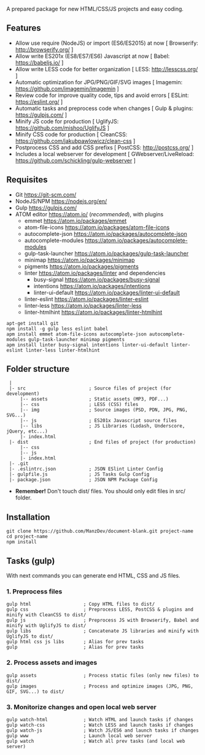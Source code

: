 A prepared package for new HTML/CSS/JS projects and easy coding.

## Features

- Allow use require (NodeJS) or import (ES6/ES2015) at now [ Browserify: http://browserify.org/ ]
- Allow write ES201x (ES8/ES7/ES6) Javascript at now [ Babel: https://babeljs.io/ ]
- Allow write LESS code for better organization [ LESS: http://lesscss.org/ ]
- Automatic optimization for JPG/PNG/GIF/SVG images [ Imagemin: https://github.com/imagemin/imagemin ]
- Review code for improve quality code, tips and avoid errors [ ESLint: https://eslint.org/ ]
- Automatic tasks and preprocess code when changes [ Gulp & plugins: https://gulpjs.com/ ]
- Minify JS code for production [ UglifyJS: https://github.com/mishoo/UglifyJS ]
- Minify CSS code for production [ CleanCSS: https://github.com/jakubpawlowicz/clean-css ]
- Postprocess CSS and add CSS prefixs [ PostCSS: http://postcss.org/ ]
- Includes a local webserver for development [ GWebserver/LiveReload: https://github.com/schickling/gulp-webserver ]

## Requisites

- Git https://git-scm.com/
- NodeJS/NPM https://nodejs.org/en/
- Gulp https://gulpjs.com/
- ATOM editor https://atom.io/ (*recommended*), with plugins
  - emmet https://atom.io/packages/emmet
  - atom-file-icons https://atom.io/packages/atom-file-icons
  - autocomplete-json https://atom.io/packages/autocomplete-json
  - autocomplete-modules https://atom.io/packages/autocomplete-modules
  - gulp-task-launcher https://atom.io/packages/gulp-task-launcher
  - minimap https://atom.io/packages/minimap
  - pigments https://atom.io/packages/pigments  
  - linter https://atom.io/packages/linter and dependencies
    - busy-signal https://atom.io/packages/busy-signal
    - intentions https://atom.io/packages/intentions
    - linter-ui-default https://atom.io/packages/linter-ui-default
  - linter-eslint https://atom.io/packages/linter-eslint
  - linter-less https://atom.io/packages/linter-less
  - linter-htmlhint https://atom.io/packages/linter-htmlhint

```
apt-get install git
npm install -g gulp less eslint babel
apm install emmet atom-file-icons autocomplete-json autocomplete-modules gulp-task-launcher minimap pigments
apm install linter busy-signal intentions linter-ui-default linter-eslint linter-less linter-htmlhint
```

## Folder structure

```
 |
 |- src                       ; Source files of project (for development)
     |-- assets               ; Static assets (MP3, PDF...)
     |-- css                  ; LESS (CSS) files
     |-- img                  ; Source images (PSD, PDN, JPG, PNG, SVG...)
     |-- js                   ; ES201x Javascript source files
     |-- libs                 ; JS Libraries (Lodash, Underscore, jQuery, etc...)
     |- index.html
 |- dist                      ; End files of project (for production)
     |-- css
     |-- js
     |- index.html
 |- .git
 |- .eslintrc.json            ; JSON ESlint Linter Config
 |- gulpfile.js               ; JS Tasks Gulp Config
 |- package.json              ; JSON NPM Package Config
```

* **Remember!** Don't touch dist/ files. You should only edit files in src/ folder.

## Installation

```
git clone https://github.com/ManzDev/document-blank.git project-name
cd project-name
npm install
```

## Tasks (gulp)

With next commands you can generate end HTML, CSS and JS files.


### 1. Preprocess files

```
gulp html                   ; Copy HTML files to dist/
gulp css                    ; Preprocess LESS, PostCSS & plugins and minify with CleanCSS to dist/
gulp js                     ; Preprocess JS with Browserify, Babel and minify with UglifyJS to dist/
gulp libs                   ; Concatenate JS libraries and minify with UglifyJS to dist/
gulp html css js libs       ; Alias for prev tasks
gulp                        ; Alias for prev tasks
```

### 2. Process assets and images

```
gulp assets                 ; Process static files (only new files) to dist/
gulp images                 ; Process and optimize images (JPG, PNG, GIF, SVG...) to dist/
```

### 3. Monitorize changes and open local web server

```
gulp watch-html             ; Watch HTML and launch tasks if changes
gulp watch-css              ; Watch LESS and launch tasks if changes
gulp watch-js               ; Watch JS/ES6 and launch tasks if changes
gulp www                    ; Launch local web server
gulp watch                  ; Watch all prev tasks (and local web server)
```
